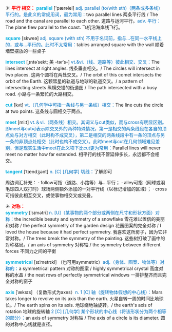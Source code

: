 ☀ <font color="red">**平行 相交：**</font>
<font color="sky blue">**parallel**</font> ['pærəlel] 
<font color="#0070c0">adj. parallel (to/with sth)（两条或多条线）平行的。是此义的常规用词，最为常用：</font>two parallel lines 两条平行线 / The road and the canal are parallel to each other. 道路与运河平行。<font color="#0070c0">adv. 平行：</font>The plane flew parallel to the coast. 飞机沿海岸线飞行。

<font color="sky blue">**square**</font> [skweə] 
<font color="#0070c0">adj. square (with sth) 不用于名词前，指与…在同一水平线上的，或与…平行的。此时不太常用：</font>tables arranged square with the wall 顺着墙壁摆放的一些桌子
           
<font color="sky blue">**intersect**</font> [ˌɪntəˈsekt; 美 -tərˈs-]
<font color="#0070c0">vt.&vi.（线、道路等）彼此相交、交叉：</font>The lines intersect at right angles. 线条垂直相交。/ The circles will intersect in two places. 这两个圆将在两处交叉。/ The orbit of this comet intersects the orbit of the Earth. 这颗彗星的轨道与地球的轨道交叉。/ a pattern of intersecting streets 纵横交错的街道图 / The path intersected with a busy road. 小路与一条繁忙的大路相交。

<font color="sky blue">**cut**</font> [kʌt] 
<font color="#0070c0">vt.（几何学中可指一条线与另一条线）相交：</font>The line cuts the circle at two points. 这条线与圆相交于两点。

<font color="sky blue">**meet**</font> [mi:t] 
<font color="#0070c0">vt.＆vi.（两条线）相交。其词义与cut类似，而与cross有明显区别。即meet与cut可表示除交叉外的两种特殊情况，第一是相交的两条线段在各自的顶点处与对方相交（此时构不成交叉），第二是相交的两条线段中有一条的顶点与另一条的非顶点处相交（此时也构不成交叉）。此时meet与cut在几何领域难见差别，但是现实生活中meet在此义项下比cut更为常用：</font>Parallel lines will never meet no matter how far extended. 相平行的线不管延伸多长，永远都不会相交。
           
<font color="sky blue">**tangent**</font> [ˈtændʒənt]
<font color="#0070c0">n. [C] [几何学] 切线：</font>了解即可
          
周边词汇补充：
· follow可指（道路、小路等）与…平行；
· alley可指（网球或羽毛球四人双打时）球场两侧额外添加的一对平行线（以标记增加的区域）；
· cross可指彼此相互交叉，或使事物相交叉或交叠。

☀ <font color="red">**对称：**</font>         
<font color="sky blue">**symmetry**</font> [ˈsɪmətri]
<font color="#0070c0">n. [U]（某事物的两个部分或两侧在尺寸和形状方面）对称：</font>the incredible beauty and symmetry of a snowflake 雪花难以置信的美丽和对称 / the perfect symmetry of the garden design 花园图案的完全对称 / I loved the house because it had perfect symmetry. 我喜欢这所房子，因为它非常对称。/ The trees break the symmetry of the painting. 这些树打破了画中的对称格局。/ an axis of symmetry 对称轴 / the symmetry between different forces 不同力之间的平衡
          
<font color="sky blue">**symmetrical**</font> [sɪˈmetrɪkl]
（也可用symmetric）<font color="#0070c0">adj.（身体、图案、物体等）对称的：</font>a symmetrical pattern 对称的图案 / highly symmetrical crystal 高度对称的水晶 / the neat rows of perfectly symmetrical windows 一排排整齐而且完全对称的窗子

<font color="sky blue">**axis**</font> [ˈæksɪs]
（复数形式为axes）<font color="#0070c0">n. 1 [C] 轴（旋转物体假想的中心线）：</font>Mars takes longer to revolve on its axis than the earth. 火星自转一周的时间比地球长。/ The earth spins on its axis. 地球绕地轴旋转。/ the earth's axis of rotation 地球的旋转轴 <font color="#0070c0">2 [C] [几何学] 某个形状的中心线（将该形状分为两个相等的部分）：</font>an axis of symmetry 对称轴 / The axis of a circle is its diameter. 圆的对称中心线就是直径。



